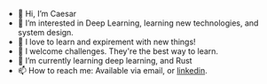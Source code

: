 - 👋 Hi, I’m Caesar
- 👀 I’m interested in Deep Learning, learning new technologies, and system design.
- :wolf: I love to learn and expirement with new things!
- :muscle: I welcome challenges. They're the best way to learn.
- 🌱 I’m currently learning deep learning, and Rust
- 📫 How to reach me: Available via email, or [linkedin](https://www.linkedin.com/in/caesar-jeries).  

<!---
CaesarJeries/CaesarJeries is a ✨ special ✨ repository because its `README.md` (this file) appears on your GitHub profile.
You can click the Preview link to take a look at your changes.
--->
